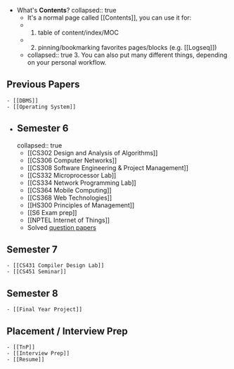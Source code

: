 - What's **Contents**?
  collapsed:: true
	- It's a normal page called [[Contents]], you can use it for:
	- 1. table of content/index/MOC
	- 2. pinning/bookmarking favorites pages/blocks (e.g. [[Logseq]])
	-
	  collapsed:: true
	  	  3. You can also put many different things, depending on your personal workflow.
## Previous Papers
	- [[DBMS]]
	- [[Operating System]]
- ## Semester 6
  collapsed:: true
	- [[CS302 Design and Analysis of Algorithms]]
	- [[CS306 Computer Networks]]
	- [[CS308 Software Engineering & Project Management]]
	- [[CS332 Microprocessor Lab]]
	- [[CS334 Network Programming Lab]]
	- [[CS364 Mobile Computing]]
	- [[CS368 Web Technologies]]
	- [[HS300 Principles of Management]]
	- [[S6 Exam prep]]
	- [[NPTEL Internet of Things]]
	- Solved [question papers](https://www.ktuassist.in/2019/04/ktu-s6-cse-solved-question-papers.html)
## Semester 7
	- [[CS431 Compiler Design Lab]]
	- [[CS451 Seminar]]
## Semester 8
	- [[Final Year Project]]
## Placement / Interview Prep
	- [[TnP]]
	- [[Interview Prep]]
	- [[Resume]]
